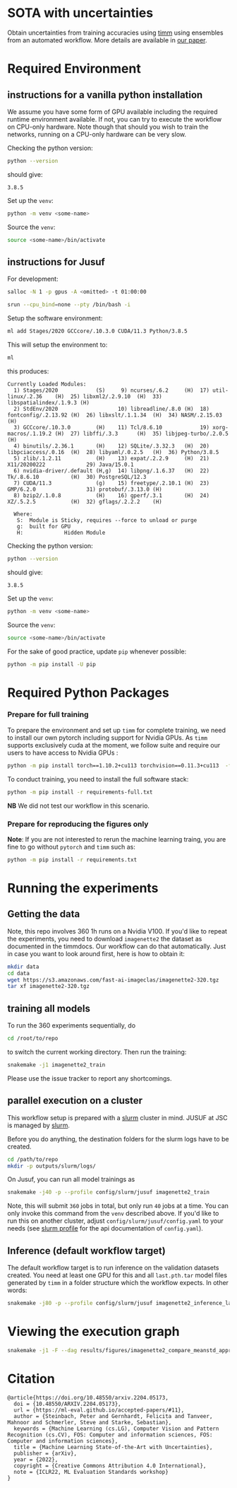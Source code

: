 # SOTA with uncertainties

Obtain uncertainties from training accuracies using [timm](https://github.com/rwightman/pytorch-image-models/) using ensembles from an automated workflow. More details are available in [our paper](https://ml-eval.github.io/accepted-papers/#11).

# Required Environment

## instructions for a vanilla python installation

We assume you have some form of GPU available including the required runtime environment available. If not, you can try to execute the workflow on CPU-only hardware. Note though that should you wish to train the networks, running on a CPU-only hardware can be very slow.

Checking the python version:

```bash
python --version
```
should give:
```
3.8.5
```
Set up the `venv`:
```bash
python -m venv <some-name>
```
Source the `venv`:
```bash
source <some-name>/bin/activate
```

## instructions for Jusuf

For development:

```bash
salloc -N 1 -p gpus -A <omitted> -t 01:00:00
```

```bash
srun --cpu_bind=none --pty /bin/bash -i
```

Setup the software environment:

```bash
ml add Stages/2020 GCCcore/.10.3.0 CUDA/11.3 Python/3.8.5
```
This will setup the environment to:

```bash
ml
```
this produces:
```
Currently Loaded Modules:
  1) Stages/2020            (S)     9) ncurses/.6.2     (H)  17) util-linux/.2.36    (H)  25) libxml2/.2.9.10  (H)  33) libspatialindex/.1.9.3 (H)
  2) StdEnv/2020                   10) libreadline/.8.0 (H)  18) fontconfig/.2.13.92 (H)  26) libxslt/.1.1.34  (H)  34) NASM/.2.15.03          (H)
  3) GCCcore/.10.3.0        (H)    11) Tcl/8.6.10            19) xorg-macros/.1.19.2 (H)  27) libffi/.3.3      (H)  35) libjpeg-turbo/.2.0.5   (H)
  4) binutils/.2.36.1       (H)    12) SQLite/.3.32.3   (H)  20) libpciaccess/.0.16  (H)  28) libyaml/.0.2.5   (H)  36) Python/3.8.5
  5) zlib/.1.2.11           (H)    13) expat/.2.2.9     (H)  21) X11/20200222             29) Java/15.0.1
  6) nvidia-driver/.default (H,g)  14) libpng/.1.6.37   (H)  22) Tk/.8.6.10          (H)  30) PostgreSQL/12.3
  7) CUDA/11.3              (g)    15) freetype/.2.10.1 (H)  23) GMP/6.2.0                31) protobuf/.3.13.0 (H)
  8) bzip2/.1.0.8           (H)    16) gperf/.3.1       (H)  24) XZ/.5.2.5           (H)  32) gflags/.2.2.2    (H)

  Where:
   S:  Module is Sticky, requires --force to unload or purge
   g:  built for GPU
   H:             Hidden Module

```
Checking the python version:

```bash
python --version
```
should give:
```
3.8.5
```
Set up the `venv`:
```bash
python -m venv <some-name>
```
Source the `venv`:
```bash
source <some-name>/bin/activate
```

For the sake of good practice, update `pip` whenever possible:

```bash
python -m pip install -U pip
```


# Required Python Packages

### Prepare for full training

To prepare the environment and set up `timm` for complete training, we need to install our own pytorch including support for Nvidia GPUs. As `timm` supports exclusively cuda at the moment, we follow suite and require our users to have access to Nvidia GPUs :

```bash
python -m pip install torch==1.10.2+cu113 torchvision==0.11.3+cu113  -f https://download.pytorch.org/whl/cu113/torch_stable.html
```

To conduct training, you need to install the full software stack:

```bash
python -m pip install -r requirements-full.txt
```

**NB** We did not test our workflow in this scenario.

### Prepare for reproducing the figures only

**Note**: If you are not interested to rerun the machine learning traing, you are fine to go without `pytorch` and `timm` such as:

```bash
python -m pip install -r requirements.txt
```


# Running the experiments

## Getting the data

Note, this repo involves 360 1h runs on a Nvidia V100. If you'd like to repeat the experiments, you need to download `imagenette2` the dataset as documented in the timmdocs. Our workflow can do that automatically. Just in case you want to look around first, here is how to obtain it:

```bash
mkdir data
cd data
wget https://s3.amazonaws.com/fast-ai-imageclas/imagenette2-320.tgz
tar xf imagenette2-320.tgz
```

## training all models

To run the 360 experiments sequentially, do

```bash
cd /root/to/repo
```
to switch the current working directory. Then run the training:

```bash
snakemake -j1 imagenette2_train
```

Please use the issue tracker to report any shortcomings.

## parallel execution on a cluster

This workflow setup is prepared with a [slurm](https://slurm.schedm.com) cluster in mind. JUSUF at JSC is managed by [slurm](https://slurm.schedm.com). 

Before you do anything, the destination folders for the slurm logs have to be created.

```bash
cd /path/to/repo
mkdir -p outputs/slurm/logs/
```

On Jusuf, you can run all model trainings as

```bash
snakemake -j40 -p --profile config/slurm/jusuf imagenette2_train
```

Note, this will submit `360` jobs in total, but only run `40` jobs at a time. You can only invoke this command from the `venv` described above. If you'd like to run this on another cluster, adjust `config/slurm/jusuf/config.yaml` to your needs (see [slurm profile](https://github.com/Snakemake-Profiles/slurm) for the api documentation of `config.yaml`).

## Inference (default workflow target)

The default workflow target is to run inference on the validation datasets created. You need at least one GPU for this and all `last.pth.tar` model files generated by `timm` in a folder structure which the workflow expects. In other words:

```bash
snakemake -j80 -p --profile config/slurm/jusuf imagenette2_inference_last
```

# Viewing the execution graph

```bash
snakemake -j1 -F --dag results/figures/imagenette2_compare_meanstd_approx.png| dot -Tsvg > ~/imagenette2_compare_meanstd_approx_dag.svg
```

# Citation

```
@article{https://doi.org/10.48550/arxiv.2204.05173,
  doi = {10.48550/ARXIV.2204.05173},
  url = {https://ml-eval.github.io/accepted-papers/#11},
  author = {Steinbach, Peter and Gernhardt, Felicita and Tanveer, Mahnoor and Schmerler, Steve and Starke, Sebastian},
  keywords = {Machine Learning (cs.LG), Computer Vision and Pattern Recognition (cs.CV), FOS: Computer and information sciences, FOS: Computer and information sciences},
  title = {Machine Learning State-of-the-Art with Uncertainties},
  publisher = {arXiv},
  year = {2022},
  copyright = {Creative Commons Attribution 4.0 International},
  note = {ICLR22, ML Evaluation Standards workshop}
}
```

